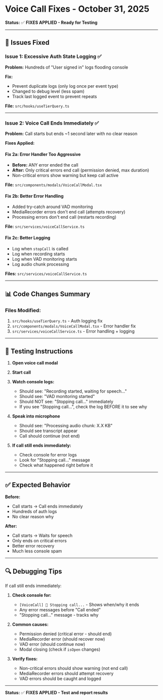 # Voice Call Fixes - October 31, 2025

**Status:** ✅ **FIXES APPLIED - Ready for Testing**

---

## 🔴 Issues Fixed

### Issue 1: Excessive Auth State Logging ✅
**Problem:** Hundreds of "User signed in" logs flooding console

**Fix:**
- Prevent duplicate logs (only log once per event type)
- Changed to debug level (less spam)
- Track last logged event to prevent repeats

**File:** `src/hooks/useTierQuery.ts`

---

### Issue 2: Voice Call Ends Immediately ✅
**Problem:** Call starts but ends ~1 second later with no clear reason

**Fixes Applied:**

#### Fix 2a: Error Handler Too Aggressive
- **Before:** ANY error ended the call
- **After:** Only critical errors end call (permission denied, max duration)
- Non-critical errors show warning but keep call active

**File:** `src/components/modals/VoiceCallModal.tsx`

#### Fix 2b: Better Error Handling
- Added try-catch around VAD monitoring
- MediaRecorder errors don't end call (attempts recovery)
- Processing errors don't end call (restarts recording)

**File:** `src/services/voiceCallService.ts`

#### Fix 2c: Better Logging
- Log when `stopCall` is called
- Log when recording starts
- Log when VAD monitoring starts
- Log audio chunk processing

**Files:** `src/services/voiceCallService.ts`

---

## 📊 Code Changes Summary

### Files Modified:
1. `src/hooks/useTierQuery.ts` - Auth logging fix
2. `src/components/modals/VoiceCallModal.tsx` - Error handler fix
3. `src/services/voiceCallService.ts` - Error handling + logging

---

## 🧪 Testing Instructions

1. **Open voice call modal**
2. **Start call**
3. **Watch console logs:**
   - Should see: "Recording started, waiting for speech..."
   - Should see: "VAD monitoring started"
   - Should NOT see: "Stopping call..." immediately
   - If you see "Stopping call...", check the log BEFORE it to see why

4. **Speak into microphone**
   - Should see: "Processing audio chunk: X.X KB"
   - Should see transcript appear
   - Call should continue (not end)

5. **If call still ends immediately:**
   - Check console for error logs
   - Look for "Stopping call..." message
   - Check what happened right before it

---

## ✅ Expected Behavior

**Before:**
- Call starts → Call ends immediately
- Hundreds of auth logs
- No clear reason why

**After:**
- Call starts → Waits for speech
- Only ends on critical errors
- Better error recovery
- Much less console spam

---

## 🔍 Debugging Tips

If call still ends immediately:

1. **Check console for:**
   - `[VoiceCall] 🛑 Stopping call...` - Shows when/why it ends
   - Any error messages before "Call ended"
   - "Stopping call..." message - tracks why

2. **Common causes:**
   - Permission denied (critical error - should end)
   - MediaRecorder error (should recover now)
   - VAD error (should continue now)
   - Modal closing (check if `isOpen` changes)

3. **Verify fixes:**
   - Non-critical errors should show warning (not end call)
   - MediaRecorder errors should attempt recovery
   - VAD errors should be caught and logged

---

**Status:** ✅ **FIXES APPLIED - Test and report results**


